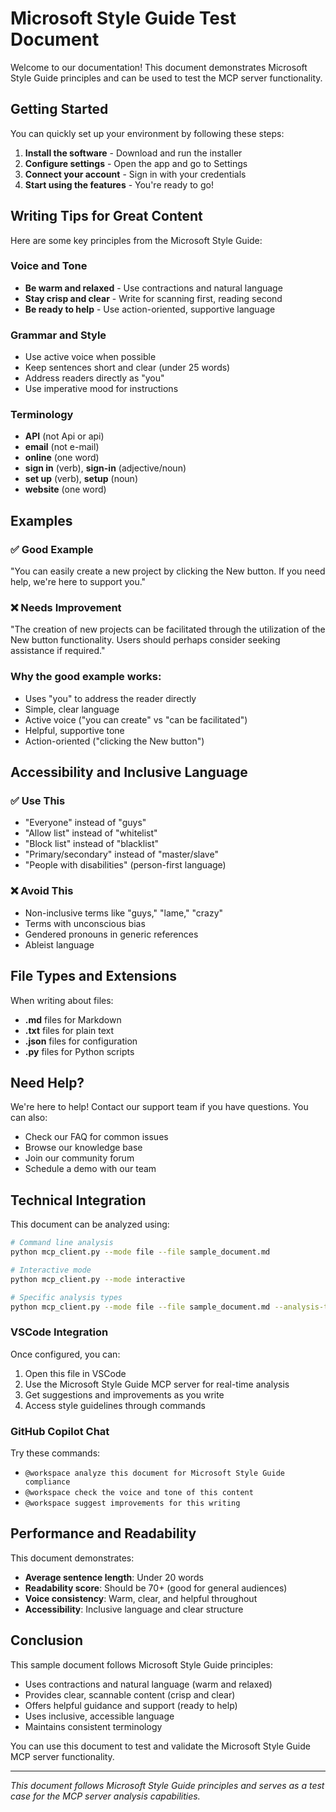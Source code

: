 # Microsoft Style Guide Test Document

Welcome to our documentation! This document demonstrates Microsoft Style Guide principles and can be used to test the MCP server functionality.

## Getting Started

You can quickly set up your environment by following these steps:

1. **Install the software** - Download and run the installer
2. **Configure settings** - Open the app and go to Settings
3. **Connect your account** - Sign in with your credentials
4. **Start using the features** - You're ready to go!

## Writing Tips for Great Content

Here are some key principles from the Microsoft Style Guide:

### Voice and Tone
- **Be warm and relaxed** - Use contractions and natural language
- **Stay crisp and clear** - Write for scanning first, reading second
- **Be ready to help** - Use action-oriented, supportive language

### Grammar and Style
- Use active voice when possible
- Keep sentences short and clear (under 25 words)
- Address readers directly as "you"
- Use imperative mood for instructions

### Terminology
- **API** (not Api or api)
- **email** (not e-mail)
- **online** (one word)
- **sign in** (verb), **sign-in** (adjective/noun)
- **set up** (verb), **setup** (noun)
- **website** (one word)

## Examples

### ✅ Good Example
"You can easily create a new project by clicking the New button. If you need help, we're here to support you."

### ❌ Needs Improvement
"The creation of new projects can be facilitated through the utilization of the New button functionality. Users should perhaps consider seeking assistance if required."

### Why the good example works:
- Uses "you" to address the reader directly
- Simple, clear language
- Active voice ("you can create" vs "can be facilitated")
- Helpful, supportive tone
- Action-oriented ("clicking the New button")

## Accessibility and Inclusive Language

### ✅ Use This
- "Everyone" instead of "guys"
- "Allow list" instead of "whitelist"  
- "Block list" instead of "blacklist"
- "Primary/secondary" instead of "master/slave"
- "People with disabilities" (person-first language)

### ❌ Avoid This
- Non-inclusive terms like "guys," "lame," "crazy"
- Terms with unconscious bias
- Gendered pronouns in generic references
- Ableist language

## File Types and Extensions

When writing about files:
- **.md** files for Markdown
- **.txt** files for plain text
- **.json** files for configuration
- **.py** files for Python scripts

## Need Help?

We're here to help! Contact our support team if you have questions. You can also:

- Check our FAQ for common issues
- Browse our knowledge base
- Join our community forum
- Schedule a demo with our team

## Technical Integration

This document can be analyzed using:

```bash
# Command line analysis
python mcp_client.py --mode file --file sample_document.md

# Interactive mode
python mcp_client.py --mode interactive

# Specific analysis types
python mcp_client.py --mode file --file sample_document.md --analysis-type voice_tone
```

### VSCode Integration

Once configured, you can:
1. Open this file in VSCode
2. Use the Microsoft Style Guide MCP server for real-time analysis
3. Get suggestions and improvements as you write
4. Access style guidelines through commands

### GitHub Copilot Chat

Try these commands:
- `@workspace analyze this document for Microsoft Style Guide compliance`
- `@workspace check the voice and tone of this content`
- `@workspace suggest improvements for this writing`

## Performance and Readability

This document demonstrates:
- **Average sentence length**: Under 20 words
- **Readability score**: Should be 70+ (good for general audiences)
- **Voice consistency**: Warm, clear, and helpful throughout
- **Accessibility**: Inclusive language and clear structure

## Conclusion

This sample document follows Microsoft Style Guide principles:
- Uses contractions and natural language (warm and relaxed)
- Provides clear, scannable content (crisp and clear)  
- Offers helpful guidance and support (ready to help)
- Uses inclusive, accessible language
- Maintains consistent terminology

You can use this document to test and validate the Microsoft Style Guide MCP server functionality.

---

*This document follows Microsoft Style Guide principles and serves as a test case for the MCP server analysis capabilities.*